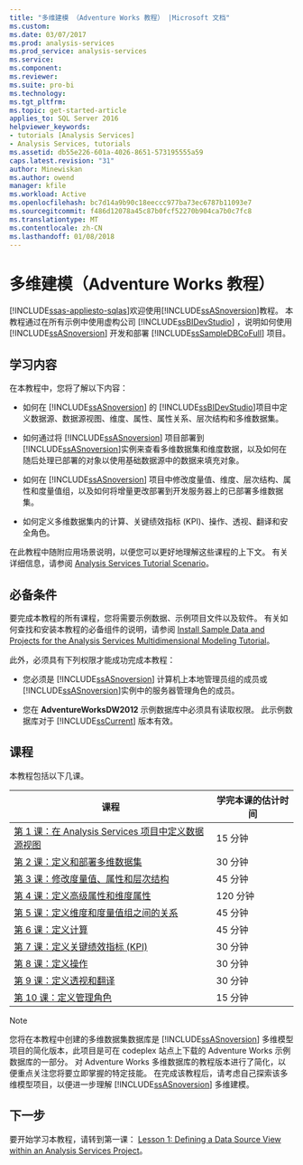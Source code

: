 ```yaml
---
title: "多维建模 （Adventure Works 教程） |Microsoft 文档"
ms.custom: 
ms.date: 03/07/2017
ms.prod: analysis-services
ms.prod_service: analysis-services
ms.service: 
ms.component: 
ms.reviewer: 
ms.suite: pro-bi
ms.technology: 
ms.tgt_pltfrm: 
ms.topic: get-started-article
applies_to: SQL Server 2016
helpviewer_keywords:
- tutorials [Analysis Services]
- Analysis Services, tutorials
ms.assetid: db55e226-601a-4026-8651-573195555a59
caps.latest.revision: "31"
author: Minewiskan
ms.author: owend
manager: kfile
ms.workload: Active
ms.openlocfilehash: bc7d14a9b90c18eeccc977ba73ec6787b11093e7
ms.sourcegitcommit: f486d12078a45c87b0fcf52270b904ca7b0c7fc8
ms.translationtype: MT
ms.contentlocale: zh-CN
ms.lasthandoff: 01/08/2018
---
```

# <a name="multidimensional-modeling-adventure-works-tutorial"></a>多维建模（Adventure Works 教程）
[!INCLUDE[ssas-appliesto-sqlas](../includes/ssas-appliesto-sqlas.md)]欢迎使用[!INCLUDE[ssASnoversion](../includes/ssasnoversion-md.md)]教程。 本教程通过在所有示例中使用虚构公司 [!INCLUDE[ssBIDevStudio](../includes/ssbidevstudio-md.md)] ，说明如何使用 [!INCLUDE[ssASnoversion](../includes/ssasnoversion-md.md)] 开发和部署 [!INCLUDE[ssSampleDBCoFull](../includes/sssampledbcofull-md.md)] 项目。  
  
## <a name="what-you-will-learn"></a>学习内容  
在本教程中，您将了解以下内容：  
  
-   如何在 [!INCLUDE[ssASnoversion](../includes/ssasnoversion-md.md)] 的 [!INCLUDE[ssBIDevStudio](../includes/ssbidevstudio-md.md)]项目中定义数据源、数据源视图、维度、属性、属性关系、层次结构和多维数据集。  
  
-   如何通过将 [!INCLUDE[ssASnoversion](../includes/ssasnoversion-md.md)] 项目部署到 [!INCLUDE[ssASnoversion](../includes/ssasnoversion-md.md)]实例来查看多维数据集和维度数据，以及如何在随后处理已部署的对象以使用基础数据源中的数据来填充对象。  
  
-   如何在 [!INCLUDE[ssASnoversion](../includes/ssasnoversion-md.md)] 项目中修改度量值、维度、层次结构、属性和度量值组，以及如何将增量更改部署到开发服务器上的已部署多维数据集。  
  
-   如何定义多维数据集内的计算、关键绩效指标 (KPI)、操作、透视、翻译和安全角色。  
  
在此教程中随附应用场景说明，以便您可以更好地理解这些课程的上下文。 有关详细信息，请参阅 [Analysis Services Tutorial Scenario](../analysis-services/analysis-services-tutorial-scenario.md)。  
  
## <a name="prerequisites"></a>必备条件  
要完成本教程的所有课程，您将需要示例数据、示例项目文件以及软件。 有关如何查找和安装本教程的必备组件的说明，请参阅 [Install Sample Data and Projects for the Analysis Services Multidimensional Modeling Tutorial](../analysis-services/install-sample-data-and-projects.md)。  
  
此外，必须具有下列权限才能成功完成本教程：  
  
-   您必须是 [!INCLUDE[ssASnoversion](../includes/ssasnoversion-md.md)] 计算机上本地管理员组的成员或 [!INCLUDE[ssASnoversion](../includes/ssasnoversion-md.md)]实例中的服务器管理角色的成员。  
  
-   您在 **AdventureWorksDW2012** 示例数据库中必须具有读取权限。 此示例数据库对于 [!INCLUDE[ssCurrent](../includes/sscurrent-md.md)] 版本有效。  
  
## <a name="lessons"></a>课程  
本教程包括以下几课。  
  
|课程|学完本课的估计时间|  
|----------|------------------------------|  
|[第 1 课：在 Analysis Services 项目中定义数据源视图](../analysis-services/lesson-1-defining-a-data-source-view-within-an-analysis-services-project.md)|15 分钟|  
|[第 2 课：定义和部署多维数据集](../analysis-services/lesson-2-defining-and-deploying-a-cube.md)|30 分钟|  
|[第 3 课：修改度量值、属性和层次结构](../analysis-services/lesson-3-modifying-measures-attributes-and-hierarchies.md)|45 分钟|  
|[第 4 课：定义高级属性和维度属性](../analysis-services/lesson-4-defining-advanced-attribute-and-dimension-properties.md)|120 分钟|  
|[第 5 课：定义维度和度量值组之间的关系](../analysis-services/lesson-5-defining-relationships-between-dimensions-and-measure-groups.md)|45 分钟|  
|[第 6 课：定义计算](../analysis-services/lesson-6-defining-calculations.md)|45 分钟|  
|[第 7 课：定义关键绩效指标 (KPI)](../analysis-services/lesson-7-defining-key-performance-indicators-kpis.md)|30 分钟|  
|[第 8 课：定义操作](../analysis-services/lesson-8-defining-actions.md)|30 分钟|  
|[第 9 课：定义透视和翻译](../analysis-services/lesson-9-defining-perspectives-and-translations.md)|30 分钟|  
|[第 10 课：定义管理角色](../analysis-services/lesson-10-defining-administrative-roles.md)|15 分钟|  
  
> [!NOTE]  
> 您将在本教程中创建的多维数据集数据库是 [!INCLUDE[ssASnoversion](../includes/ssasnoversion-md.md)] 多维模型项目的简化版本，此项目是可在 codeplex 站点上下载的 Adventure Works 示例数据库的一部分。 对 Adventure Works 多维数据库的教程版本进行了简化，以便重点关注您将要立即掌握的特定技能。 在完成该教程后，请考虑自己探索该多维模型项目，以便进一步理解 [!INCLUDE[ssASnoversion](../includes/ssasnoversion-md.md)] 多维建模。  
  
## <a name="next-step"></a>下一步  
要开始学习本教程，请转到第一课： [Lesson 1: Defining a Data Source View within an Analysis Services Project](../analysis-services/lesson-1-defining-a-data-source-view-within-an-analysis-services-project.md)。  
  
  
  
